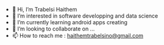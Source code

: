- 👋 Hi, I’m Trabelsi Haithem
- 👀 I’m interested in software developping and data science
- 🌱 I’m currently learning android apps creating
- 💞️ I’m looking to collaborate on ...
- 📫 How to reach me : haithemtrabelsino@gmail.com

<!---
haithem001/haithem001 is a ✨ special ✨ repository because its `README.md` (this file) appears on your GitHub profile.
You can click the Preview link to take a look at your changes.
--->

